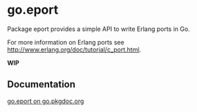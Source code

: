# go.eport

Package eport provides a simple API to write Erlang ports in Go.

For more information on Erlang ports see
http://www.erlang.org/doc/tutorial/c_port.html.

**WIP**

## Documentation

[go.eport on go.pkgdoc.org](http://go.pkgdoc.org/github.com/ftrvxmtrx/go.eport)
